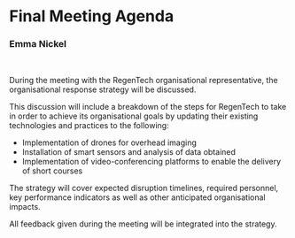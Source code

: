 # Final Meeting Agenda
### Emma Nickel

<br>

During the meeting with the RegenTech organisational representative, the organisational response strategy will be discussed.

This discussion will include a breakdown of the steps for RegenTech to take in order to achieve its organisational goals by updating their existing technologies and practices to the following:
- Implementation of drones for overhead imaging
- Installation of smart sensors and analysis of data obtained
- Implementation of video-conferencing platforms to enable the delivery of short courses

The strategy will cover expected disruption timelines, required personnel, key performance indicators as well as other anticipated organisational impacts.

All feedback given during the meeting will be integrated into the strategy.